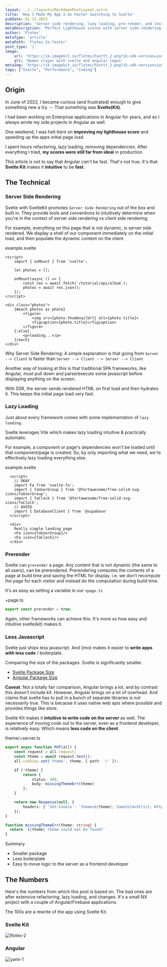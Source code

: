 ```yaml
---
layout: ../../layouts/MarkdownPostLayout.astro
title: 'How I Made My App 2.4x Faster Switching to Svelte'
pubDate: 01-31-2023
description: 'Server side rendering, lazy loading, pre-render, and less javascript'
metaDescription: 'Perfect Lighthouse scores with server side rendering, lazy loading, pre-render, and less javascript'
author: 'Flotes'
metaType: 'article'
metaPath: 'flotes-2x-faster'
post_type: '/'
image:
    url: 'https://ik.imagekit.io/flotes/Fasttt_2.png?ik-sdk-version=javascript-1.4.3&updatedAt=1675187392759' 
    alt: 'Demon slayer with svelte and angular logos'
metaImg: 'https://ik.imagekit.io/flotes/Fasttt_2.png?ik-sdk-version=javascript-1.4.3&updatedAt=1675187392759'
tags: ["Svelte", "Performance", "Coding"]
---
```


## Origin

In June of 2022, I became curious (and frustrated) enough to give something new a try. -- That something was **Svelte(Kit)**.

I had been working on Enterprise applications in Angular for years, and so I always wrote my side projects in Angular as well.

One weekend, I was hell-bent on **improving my lighthouse score** and speeding up the apps initial page load.

I spent hours refactoring, lazy loading, removing dependencies. After everything I tried, **my scores were still far from ideal** in production.

This article is not to say that Angular *can't* be fast. That's not true. It's that **Svelte Kit** makes it **intuitive** to be **fast**.

## The Technical 

### Server Side Rendering
Svelte with SvelteKit promotes `Server Side Rendering` out of the box and built in. They provide tools and conventions to intuitively determine when you're in the context of server side rendering vs client side rendering.

For example, everything on this page that is not dynamic, is server side rendered. We display a shell of our component immediately on the initial load, and then populate the dynamic content on the client.

<div class="file-header">
  <div class="circles">
    <div class="circle red"></div>
    <div class="circle yellow"></div>
    <div class="circle green"></div>
  </div>
  example.svelte
</div>

```svelte
<script>
	import { onMount } from 'svelte';

	let photos = [];

	onMount(async () => {
		const res = await fetch(`/tutorial/api/album`);
		photos = await res.json();
	});
</script>

<div class="photos">
	{#each photos as photo}
		<figure>
			<img src={photo.thumbnailUrl} alt={photo.title}>
			<figcaption>{photo.title}</figcaption>
		</figure>
	{:else}
		<p>loading...</p>
	{/each}
</div>
```

Why Server Side Rendering: A simple explanation is that going from `Server --> Client` is faster than `Server --> Client --> Server --> Client`

Another way of looking at this is that traditional SPA frameworks, like Angular, must pull down and parse/execute some javascript before displaying anything on the screen. 

With SSR, the server sends rendered HTML on first load and then hydrates it. This keeps the initial page load very fast.

### Lazy Loading

Just about every framework comes with some implementation of `lazy loading`.

Svelte leverages Vite which makes lazy loading intuitive & practically automatic.

For example, a component or page's dependencies won't be loaded until that component/page is created. So, by only importing what we need, we're effectively lazy loading everything else.

<div class="file-header">
  <div class="circles">
    <div class="circle red"></div>
    <div class="circle yellow"></div>
    <div class="circle green"></div>
  </div>
  example.svelte
</div>

```svelte
  <script>
    // OKAY
    import Fa from 'svelte-fa';
    import { faUserGroup } from '@fortawesome/free-solid-svg-icons/faUserGroup';
    import { faClock } from '@fortawesome/free-solid-svg-icons/faClock';
    // AVOID
    import { DatabaseClient } from '@supabase'
  </script>
  
  <div>
    Really simple landing page
    <Fa icon={faUserGroup}/>
    <Fa icon={faClock}/>
  </div>
```

### Prerender

Svelte can `prerender` a page. Any content that is not dynamic (the same to all users), can be prerendered. Prerendering computes the contents of a page at build time and saving the HTML for display. i.e. we don't recompute the page for each visitor and instead do the computation during build time.

It's as easy as setting a variable in our `+page.ts`

<div class="file-header">
  <div class="circles">
    <div class="circle red"></div>
    <div class="circle yellow"></div>
    <div class="circle green"></div>
  </div>
  +page.ts
</div>

```javascript
export const prerender = true;
```

Again, other frameworks can achieve this. It's more so how easy and intuitive svelte(kit) makes it.

### Less Javascript

Svelte just ships less javascript. And (imo) makes it easier to **write apps with less code** / boilerplate. 

Comparing the size of the packages. Svelte is significantly smaller.
- [Svelte Package Size](https://bundlephobia.com/package/svelte@3.55.0)
- [Angular Package Size](https://bundlephobia.com/package/@angular/core@15.0.4)

**Caveat**. Not a totally fair comparison, Angular brings a lot, and by contrast this doesn't include kit. However, Angular brings on a lot of overhead. And claims that svelte has to pull in a bunch of separate libraries is *not* necessarily true. This is because it uses native web apis where possible and provides things like store.

Svelte Kit makes it **intuitive to write code on the server** as well. The experience of moving code out to the server, even as a frontend developer, is relatively easy. Which means **less code on the client**.

<div class="file-header">
  <div class="circles">
    <div class="circle red"></div>
    <div class="circle yellow"></div>
    <div class="circle green"></div>
  </div>
  theme/+server.ts
</div>

```typescript
export async function PUT(all) {
	const request = all.request;
	const theme = await request.text();
	all.cookies.set('theme', theme, { path: '/' });

	if (!theme) {
		return {
			status: 400,
			body: missingThemeErr(theme)
		};
	}

	return new Response(null, {
		headers: { 'Set-Cookie': `theme=${theme}; SameSite=Strict; HttpOnly; Secure` }
	});
}

function missingThemeErr(theme: string) {
  return `${theme} theme could not be found!`
}
```

Summary
- Smaller package
- Less boilerplate
- Easy to move logic to the server as a frontend developer

## The Numbers

Here's the numbers from which this post is based on. The bad ones are after extensive refactoring, lazy loading, and changes. It's a small NX project with a couple of Angular/Firebase applications.

The 100s are a rewrite of the app using Svelte Kit.

### Svelte Kit

![flotes-2](https://ik.imagekit.io/flotes/100-lighthouse.png?ik-sdk-version=javascript-1.4.3&updatedAt=1675199208354)

### Angular 

![yami-1](/yami-1.png)


